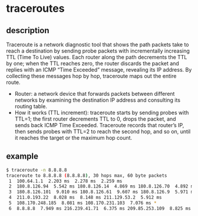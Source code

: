 # traceroutes

## description
Traceroute is a network diagnostic tool that shows the path packets take to reach a destination by sending probe packets with incrementally increasing TTL (Time To Live) values. Each router along the path decrements the TTL by one; when the TTL reaches zero, the router discards the packet and replies with an ICMP “Time Exceeded” message, revealing its IP address. By collecting these messages hop by hop, traceroute maps out the entire route.

- Router: a network device that forwards packets between different networks by examining the destination IP address and consulting its routing table.
- How it works (TTL increment): traceroute starts by sending probes with TTL=1; the first router decrements TTL to 0, drops the packet, and sends back ICMP Time Exceeded. Traceroute records that router’s IP, then sends probes with TTL=2 to reach the second hop, and so on, until it reaches the target or the maximum hop count.

## example
```bash
$ traceroute -n 8.8.8.8
traceroute to 8.8.8.8 (8.8.8.8), 30 hops max, 60 byte packets
 1  100.64.1.1  2.203 ms  2.278 ms  2.259 ms
 2  180.8.126.94  5.542 ms 180.8.126.14  4.869 ms 180.8.126.70  4.892 ms
 3  180.8.126.101  9.010 ms 180.8.126.61  9.607 ms 180.8.126.9  5.971 ms
 4  211.0.193.22  8.028 ms  8.148 ms 211.129.53.2  5.912 ms
 5  108.170.248.185  8.081 ms 108.170.231.103  7.076 ms *
 6  8.8.8.8  7.949 ms 216.239.41.71  6.375 ms 209.85.253.109  8.825 ms
```
